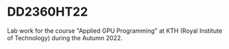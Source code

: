 # DD2360HT22

Lab work for the course "Applied GPU Programming" at KTH (Royal Institute of Technology) during the Autumn 2022.

